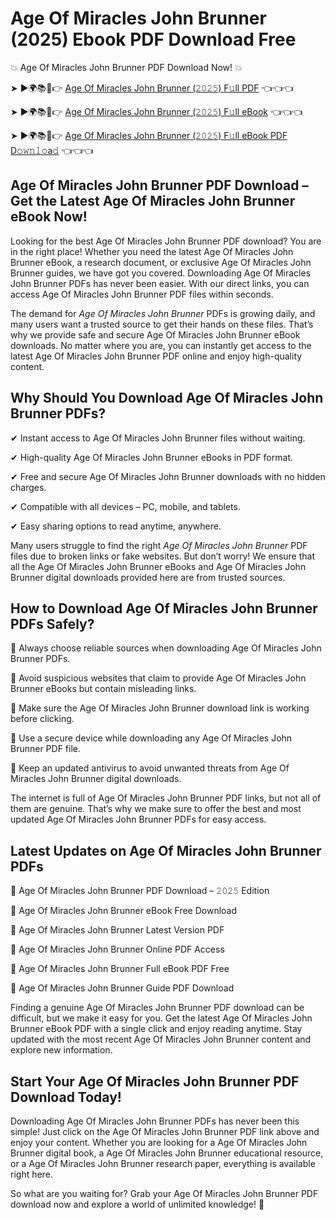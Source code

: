 # Age Of Miracles John Brunner (2025) Ebook PDF Download Free

💥 Age Of Miracles John Brunner PDF Download Now! 💥

➤ ►🌍📚📱👉 [Age Of Miracles John Brunner (𝟸𝟶𝟸𝟻) F𝚞ll PDF](https://getpdf.xyz/age-of-miracles-john-brunner) 👈👈👈


➤ ►🌍📚📱👉 [Age Of Miracles John Brunner (𝟸𝟶𝟸𝟻) F𝚞ll eBook](https://getpdf.xyz/age-of-miracles-john-brunner) 👈👈👈


➤ ►🌍📚📱👉 [Age Of Miracles John Brunner (𝟸𝟶𝟸𝟻) F𝚞ll eBook PDF D𝚘𝚠𝚗𝚕𝚘a𝚍](https://getpdf.xyz/age-of-miracles-john-brunner) 👈👈👈


## Age Of Miracles John Brunner PDF Download – Get the Latest Age Of Miracles John Brunner eBook Now!

Looking for the best Age Of Miracles John Brunner PDF download? You are in the right place! Whether you need the latest Age Of Miracles John Brunner eBook, a research document, or exclusive Age Of Miracles John Brunner guides, we have got you covered. Downloading Age Of Miracles John Brunner PDFs has never been easier. With our direct links, you can access Age Of Miracles John Brunner PDF files within seconds.

The demand for *Age Of Miracles John Brunner* PDFs is growing daily, and many users want a trusted source to get their hands on these files. That’s why we provide safe and secure Age Of Miracles John Brunner eBook downloads. No matter where you are, you can instantly get access to the latest Age Of Miracles John Brunner PDF online and enjoy high-quality content.

## Why Should You Download Age Of Miracles John Brunner PDFs?

✔ Instant access to Age Of Miracles John Brunner files without waiting.

✔ High-quality Age Of Miracles John Brunner eBooks in PDF format.

✔ Free and secure Age Of Miracles John Brunner downloads with no hidden charges.

✔ Compatible with all devices – PC, mobile, and tablets.

✔ Easy sharing options to read anytime, anywhere.

Many users struggle to find the right *Age Of Miracles John Brunner* PDF files due to broken links or fake websites. But don’t worry! We ensure that all the Age Of Miracles John Brunner eBooks and Age Of Miracles John Brunner digital downloads provided here are from trusted sources.

## How to Download Age Of Miracles John Brunner PDFs Safely?

📌 Always choose reliable sources when downloading Age Of Miracles John Brunner PDFs.

📌 Avoid suspicious websites that claim to provide Age Of Miracles John Brunner eBooks but contain misleading links.

📌 Make sure the Age Of Miracles John Brunner download link is working before clicking.

📌 Use a secure device while downloading any Age Of Miracles John Brunner PDF file.

📌 Keep an updated antivirus to avoid unwanted threats from Age Of Miracles John Brunner digital downloads.

The internet is full of Age Of Miracles John Brunner PDF links, but not all of them are genuine. That’s why we make sure to offer the best and most updated Age Of Miracles John Brunner PDFs for easy access.

## Latest Updates on Age Of Miracles John Brunner PDFs

🔹 Age Of Miracles John Brunner PDF Download – 𝟸𝟶𝟸𝟻 Edition

🔹 Age Of Miracles John Brunner eBook Free Download

🔹 Age Of Miracles John Brunner Latest Version PDF

🔹 Age Of Miracles John Brunner Online PDF Access

🔹 Age Of Miracles John Brunner Full eBook PDF Free

🔹 Age Of Miracles John Brunner Guide PDF Download

Finding a genuine Age Of Miracles John Brunner PDF download can be difficult, but we make it easy for you. Get the latest Age Of Miracles John Brunner eBook PDF with a single click and enjoy reading anytime. Stay updated with the most recent Age Of Miracles John Brunner content and explore new information.

## Start Your Age Of Miracles John Brunner PDF Download Today!

Downloading Age Of Miracles John Brunner PDFs has never been this simple! Just click on the Age Of Miracles John Brunner PDF link above and enjoy your content. Whether you are looking for a Age Of Miracles John Brunner digital book, a Age Of Miracles John Brunner educational resource, or a Age Of Miracles John Brunner research paper, everything is available right here.

So what are you waiting for? Grab your Age Of Miracles John Brunner PDF download now and explore a world of unlimited knowledge! 🚀